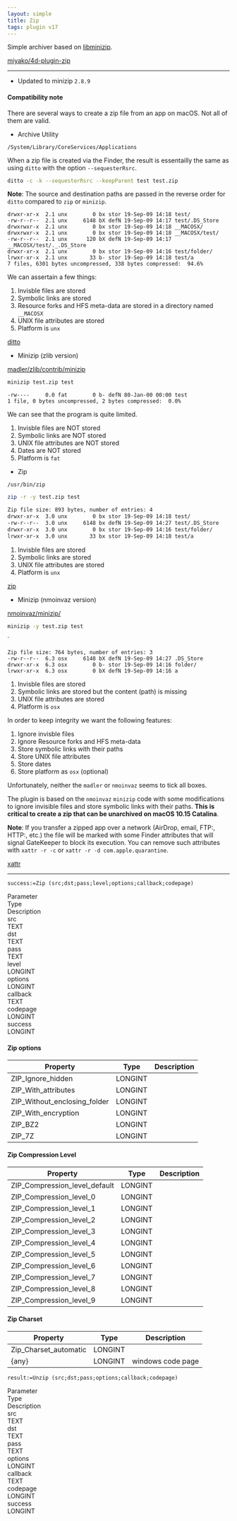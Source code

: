 ```yaml
---
layout: simple
title: Zip
tags: plugin v17
---
```


Simple archiver based on [libminizip](https://github.com/nmoinvaz/minizip).

<!--more-->

[miyako/4d-plugin-zip](https://github.com/miyako/4d-plugin-zip)

---

* Updated to minizip ``2.8.9``

#### Compatibility note

There are several ways to create a zip file from an app on macOS. Not all of them are valid.

* Archive Utility

``/System/Library/CoreServices/Applications``

When a zip file is created via the Finder, the result is essentailly the same as using ``ditto`` with the option ``--sequesterRsrc``.

```sh
ditto -c -k --sequesterRsrc --keepParent test test.zip 
```

**Note**: The source and destination paths are passed in the reverse order for ``ditto`` compared to ``zip`` or ``minizip``.

```
drwxr-xr-x  2.1 unx        0 bx stor 19-Sep-09 14:18 test/
-rw-r--r--  2.1 unx     6148 bX defN 19-Sep-09 14:17 test/.DS_Store
drwxrwxr-x  2.1 unx        0 bx stor 19-Sep-09 14:18 __MACOSX/
drwxrwxr-x  2.1 unx        0 bx stor 19-Sep-09 14:18 __MACOSX/test/
-rw-r--r--  2.1 unx      120 bX defN 19-Sep-09 14:17 __MACOSX/test/._.DS_Store
drwxr-xr-x  2.1 unx        0 bx stor 19-Sep-09 14:16 test/folder/
lrwxr-xr-x  2.1 unx       33 b- stor 19-Sep-09 14:18 test/a
7 files, 6301 bytes uncompressed, 338 bytes compressed:  94.6%
```

We can assertain a few things:

1. Invisble files are stored
1. Symbolic links are stored
1. Resource forks and HFS meta-data are stored in a directory named ``__MACOSX``
1. UNIX file attributes are stored
1. Platform is ``unx``

[ditto](https://www.unix.com/man-page/osx/1/ditto/)

* Minizip (zlib version)

[madler/zlib/contrib/minizip](https://github.com/madler/zlib/tree/master/contrib/minizip)

```sh
minizip test.zip test
```

```
-rw----     0.0 fat        0 b- defN 80-Jan-00 00:00 test
1 file, 0 bytes uncompressed, 2 bytes compressed:  0.0%
```

We can see that the program is quite limited.

1. Invisble files are NOT stored
1. Symbolic links are NOT stored
1. UNIX file attributes are NOT stored
1. Dates are NOT stored
1. Platform is ``fat``

* Zip

``/usr/bin/zip``

```sh
zip -r -y test.zip test
```

```sh
Zip file size: 893 bytes, number of entries: 4
drwxr-xr-x  3.0 unx        0 bx stor 19-Sep-09 14:18 test/
-rw-r--r--  3.0 unx     6148 bx defN 19-Sep-09 14:27 test/.DS_Store
drwxr-xr-x  3.0 unx        0 bx stor 19-Sep-09 14:16 test/folder/
lrwxr-xr-x  3.0 unx       33 bx stor 19-Sep-09 14:18 test/a
```

1. Invisble files are stored
1. Symbolic links are stored
1. UNIX file attributes are stored
1. Platform is ``unx``

[zip](https://www.unix.com/man-page/osx/1/zip/)

* Minizip (nmoinvaz version)

[nmoinvaz/minizip/](https://github.com/nmoinvaz/minizip)

```sh
minizip -y test.zip test
```
`
```
Zip file size: 764 bytes, number of entries: 3
-rw-r--r--  6.3 osx     6148 bX defN 19-Sep-09 14:27 .DS_Store
drwxr-xr-x  6.3 osx        0 b- stor 19-Sep-09 14:16 folder/
lrwxr-xr-x  6.3 osx        0 bX defN 19-Sep-09 14:16 a
```

1. Invisble files are stored
1. Symbolic links are stored but the content (path) is missing
1. UNIX file attributes are stored
1. Platform is ``osx``

In order to keep integrity we want the following features:

1. Ignore invisble files 
1. Ignore Resource forks and HFS meta-data
1. Store symbolic links with their paths
1. Store UNIX file attributes 
1. Store dates 
1. Store platform as ``osx`` (optional)

Unfortunately, neither the ``madler`` or ``nmoinvaz`` seems to tick all boxes.

The plugin is based on the ``nmoinvaz`` ``minizip`` code with some modifications to ignore invisible files and store symbolic links with their paths. **This is critical to create a zip that can be unarchived on macOS 10.15 Catalina**.  

**Note**: If you transfer a zipped app over a network (AirDrop, email, FTP:,  HTTP:, etc.) the file will be marked with some Finder attributes that will signal GateKeeper to block its execution. You can remove such attributes with ``xattr -r -c`` or ``xattr -r -d com.apple.quarantine``. 

[xattr](https://www.unix.com/man-page/osx/1/xattr/)

---

```
success:=Zip (src;dst;pass;level;options;callback;codepage)
```

<div class="grid">
  <div class="syntax-th cell cell--2">Parameter</div>
  <div class="syntax-th cell cell--2">Type</div>
  <div class="syntax-th cell cell--8">Description</div>
  <div class="syntax-td cell cell--2">src</div>
  <div class="syntax-td cell cell--2">TEXT</div>
  <div class="syntax-td cell cell--8"></div>  
  <div class="syntax-td cell cell--2">dst</div>
  <div class="syntax-td cell cell--2">TEXT</div>
  <div class="syntax-td cell cell--8"></div>  
  <div class="syntax-td cell cell--2">pass</div>
  <div class="syntax-td cell cell--2">TEXT</div>
  <div class="syntax-td cell cell--8"></div>  
  <div class="syntax-td cell cell--2">level</div>
  <div class="syntax-td cell cell--2">LONGINT</div>
  <div class="syntax-td cell cell--8"></div>  
  <div class="syntax-td cell cell--2">options</div>
  <div class="syntax-td cell cell--2">LONGINT</div>
  <div class="syntax-td cell cell--8"></div>    
  <div class="syntax-td cell cell--2">callback</div>
  <div class="syntax-td cell cell--2">TEXT</div>
  <div class="syntax-td cell cell--8"></div>   
  <div class="syntax-td cell cell--2">codepage</div>
  <div class="syntax-td cell cell--2">LONGINT</div>
  <div class="syntax-td cell cell--8"></div>
  <div class="syntax-td cell cell--2">success</div>
  <div class="syntax-td cell cell--2">LONGINT</div>
  <div class="syntax-td cell cell--8"></div>  
</div>

#### Zip options

Property|Type|Description
------------|------|----
ZIP_Ignore_hidden|LONGINT|
ZIP_With_attributes|LONGINT|
ZIP_Without_enclosing_folder|LONGINT|
ZIP_With_encryption|LONGINT|
ZIP_BZ2|LONGINT|
ZIP_7Z|LONGINT|

#### Zip Compression Level

Property|Type|Description
------------|------|----
ZIP_Compression_level_default|LONGINT|
ZIP_Compression_level_0|LONGINT|
ZIP_Compression_level_1|LONGINT|
ZIP_Compression_level_2|LONGINT|
ZIP_Compression_level_3|LONGINT|
ZIP_Compression_level_4|LONGINT|
ZIP_Compression_level_5|LONGINT|
ZIP_Compression_level_6|LONGINT|
ZIP_Compression_level_7|LONGINT|
ZIP_Compression_level_8|LONGINT|
ZIP_Compression_level_9|LONGINT|

#### Zip Charset

Property|Type|Description
------------|------|----
Zip_Charset_automatic|LONGINT|
{any}|LONGINT|windows code page

```
result:=Unzip (src;dst;pass;options;callback;codepage)
```

<div class="grid">
  <div class="syntax-th cell cell--2">Parameter</div>
  <div class="syntax-th cell cell--2">Type</div>
  <div class="syntax-th cell cell--8">Description</div>
  <div class="syntax-td cell cell--2">src</div>
  <div class="syntax-td cell cell--2">TEXT</div>
  <div class="syntax-td cell cell--8"></div>  
  <div class="syntax-td cell cell--2">dst</div>
  <div class="syntax-td cell cell--2">TEXT</div>
  <div class="syntax-td cell cell--8"></div>  
  <div class="syntax-td cell cell--2">pass</div>
  <div class="syntax-td cell cell--2">TEXT</div>
  <div class="syntax-td cell cell--8"></div>   
  <div class="syntax-td cell cell--2">options</div>
  <div class="syntax-td cell cell--2">LONGINT</div>
  <div class="syntax-td cell cell--8"></div>    
  <div class="syntax-td cell cell--2">callback</div>
  <div class="syntax-td cell cell--2">TEXT</div>
  <div class="syntax-td cell cell--8"></div>   
  <div class="syntax-td cell cell--2">codepage</div>
  <div class="syntax-td cell cell--2">LONGINT</div>
  <div class="syntax-td cell cell--8"></div>
  <div class="syntax-td cell cell--2">success</div>
  <div class="syntax-td cell cell--2">LONGINT</div>
  <div class="syntax-td cell cell--8"></div>  
</div>
